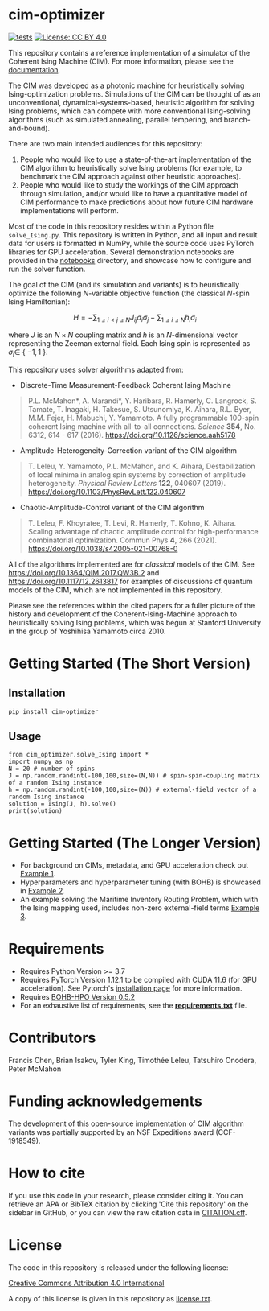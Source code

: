 # cim-optimizer

[![tests](https://github.com/mcmahon-lab/cim-optimizer/actions/workflows/tests.yml/badge.svg)](https://github.com/mcmahon-lab/cim-optimizer/actions/workflows/tests.yml)
[![License: CC BY 4.0](https://img.shields.io/badge/License-CC_BY_4.0-lightgrey.svg)](https://creativecommons.org/licenses/by/4.0/)

This repository contains a reference implementation of a simulator of the Coherent Ising Machine (CIM). For more information, please see the [documentation](https://cim-optimizer.readthedocs.io/en/latest/). 

The CIM was [developed](https://doi.org/10.1038/s42254-022-00440-8) as a photonic machine for heuristically solving Ising-optimization problems. Simulations of the CIM can be thought of as an unconventional, dynamical-systems-based, heuristic algorithm for solving Ising problems, which can compete with more conventional Ising-solving algorithms (such as simulated annealing, parallel tempering, and branch-and-bound).

There are two main intended audiences for this repository:
1. People who would like to use a state-of-the-art implementation of the CIM algorithm to heuristically solve Ising problems (for example, to benchmark the CIM approach against other heuristic approaches).
2. People who would like to study the workings of the CIM approach through simulation, and/or would like to have a quantitative model of CIM performance to make predictions about how future CIM hardware implementations will perform.

Most of the code in this repository resides within a Python file `solve_Ising.py`. This repository is written in Python, and all input and result data for users is formatted in NumPy, while the source code uses PyTorch libraries for GPU acceleration. Several demonstration notebooks are provided in the [notebooks](notebooks/) directory, and showcase how to configure and run the solver function.

The goal of the CIM (and its simulation and variants) is to heuristically optimize the following $N$-variable objective function (the classical $N$-spin Ising Hamiltonian):

$$ H = -\sum_{1\leq i < j \leq N} J_{ij}\sigma_i \sigma_j - \sum_{1 \leq i \leq N} h_i \sigma_i$$

where $J$ is an $N \times N$ coupling matrix and $h$ is an $N$-dimensional vector representing the Zeeman external field. Each Ising spin is represented as $\sigma_i \in$ { $-1, 1$ }.

This repository uses solver algorithms adapted from:
- Discrete-Time Measurement-Feedback Coherent Ising Machine
> P.L. McMahon*, A. Marandi*, Y. Haribara, R. Hamerly, C. Langrock, S. Tamate, T. Inagaki, H. Takesue, S. Utsunomiya, K. Aihara, R.L. Byer, M.M. Fejer, H. Mabuchi, Y. Yamamoto. A fully programmable 100-spin coherent Ising machine with all-to-all connections. _Science_ **354**, No. 6312, 614 - 617 (2016). https://doi.org/10.1126/science.aah5178
- Amplitude-Heterogeneity-Correction variant of the CIM algorithm
> T. Leleu, Y. Yamamoto, P.L. McMahon, and K. Aihara, Destabilization of local minima in analog spin systems by correction of amplitude heterogeneity. _Physical Review Letters_ **122**, 040607 (2019). https://doi.org/10.1103/PhysRevLett.122.040607
- Chaotic-Amplitude-Control variant of the CIM algorithm
> T. Leleu, F. Khoyratee, T. Levi, R. Hamerly, T. Kohno, K. Aihara. Scaling advantage of chaotic amplitude control for high-performance combinatorial optimization. Commun Phys **4**, 266 (2021). https://doi.org/10.1038/s42005-021-00768-0

All of the algorithms implemented are for _classical_ models of the CIM. See https://doi.org/10.1364/QIM.2017.QW3B.2 and https://doi.org/10.1117/12.2613817 for examples of discussions of quantum models of the CIM, which are not implemented in this repository.

Please see the references within the cited papers for a fuller picture of the history and development of the Coherent-Ising-Machine approach to heuristically solving Ising problems, which was begun at Stanford University in the group of Yoshihisa Yamamoto circa 2010.

# Getting Started (The Short Version)

## Installation

```
pip install cim-optimizer
```

## Usage

```
from cim_optimizer.solve_Ising import *
import numpy as np
N = 20 # number of spins
J = np.random.randint(-100,100,size=(N,N)) # spin-spin-coupling matrix of a random Ising instance
h = np.random.randint(-100,100,size=(N)) # external-field vector of a random Ising instance
solution = Ising(J, h).solve()
print(solution)
```

# Getting Started (The Longer Version)
- For background on CIMs, metadata, and GPU acceleration check out [Example 1](notebooks/Example%201%20-%20CIM%20Introduction.ipynb).
- Hyperparameters and hyperparameter tuning (with BOHB) is showcased in [Example 2](notebooks/Example%202%20-%20Hyperparameter%20Setup.ipynb).
- An example solving the Maritime Inventory Routing Problem, which with the Ising mapping used, includes non-zero external-field terms [Example 3](notebooks/Example%203%20-%20MIRP%20with%20CIM.ipynb).

# Requirements
- Requires Python Version >= 3.7
- Requires PyTorch Version 1.12.1 to be compiled with CUDA 11.6 (for GPU acceleration). See Pytorch's [installation page](https://pytorch.org/) for more information.
- Requires [BOHB-HPO Version 0.5.2](https://pypi.org/project/BOHB-HPO/) 
- For an exhaustive list of requirements, see the [**requirements.txt**](requirements.txt) file.

# Contributors

Francis Chen, Brian Isakov, Tyler King, Timothée Leleu, Tatsuhiro Onodera, Peter McMahon

# Funding acknowledgements

The development of this open-source implementation of CIM algorithm variants was partially supported by an NSF Expeditions award (CCF-1918549).

# How to cite

If you use this code in your research, please consider citing it. You can retrieve an APA or BibTeX citation by clicking 'Cite this repository' on the sidebar in GitHub, or you can view the raw citation data in [CITATION.cff](CITATION.cff).

# License

The code in this repository is released under the following license:

[Creative Commons Attribution 4.0 International](https://creativecommons.org/licenses/by/4.0/)

A copy of this license is given in this repository as [license.txt](license.txt).
